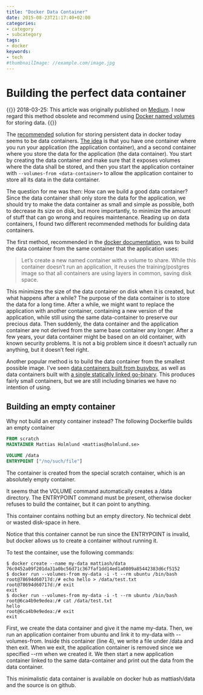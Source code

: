 ```yaml
---
title: "Docker Data Container"
date: 2015-08-23T21:17:40+02:00
categories:
- category
- subcategory
tags:
- docker
keywords:
- tech
#thumbnailImage: //example.com/image.jpg
---
```


<!--more-->

# Building the perfect data container

{{<alert info>}}
2018-03-25: This article was originally published on [Medium](https://medium.com/@mattias.holmlund/building-the-perfect-data-container-2df6bb3528df). I now regard this method obsolete and recommend using [Docker named volumes](https://docs.docker.com/storage/volumes/) for storing data.
{{</alert>}}

The [recommended](https://docs.docker.com/userguide/dockervolumes/) solution for storing persistent data in docker today seems to be data containers. [The idea](https://medium.com/@ramangupta/why-docker-data-containers-are-good-589b3c6c749e) is that you have one container where you run your application (the application container), and a second container where you store the data for the application (the data container). You start by creating the data container and make sure that it exposes volumes where the data shall be stored, and then you start the application container with `--volumes-from <data-container>` to allow the application container to store all its data in the data container.

The question for me was then: How can we build a good data container? Since the data container shall only store the data for the application, we should try to make the data container as small and simple as possible, both to decrease its size on disk, but more importantly, to minimize the amount of stuff that can go wrong and requires maintenance. Reading up on data containers, I found two different recommended methods for building data containers.

The first method, recommended in the [docker documentation](https://docs.docker.com/userguide/dockervolumes/), was to build the data container from the same container that the application uses:

> Let’s create a new named container with a volume to share. While this container doesn’t run an application, it reuses the training/postgres image so that all containers are using layers in common, saving disk space.

This minimizes the size of the data container on disk when it is created, but what happens after a while? The purpose of the data container is to store the data for a long time. After a while, we might want to replace the application with another container, containing a new version of the application, while still using the same data-container to preserve our precious data. Then suddenly, the data container and the application container are not derived from the same base container any longer. After a few years, your data container might be based on an old container, with known security problems. It is not a big problem since it doesn’t actually run anything, but it doesn’t feel right.

Another popular method is to build the data container from the smallest possible image. I’ve seen [data containers built from busybox](https://medium.com/@ramangupta/why-docker-data-containers-are-good-589b3c6c749e), as well as data containers built with [a single statically linked go-binary](http://blog.xebia.com/2014/07/04/create-the-smallest-possible-docker-container/). This produces fairly small containers, but we are still including binaries we have no intention of using.

## Building an empty container
Why not build an empty container instead? The following Dockerfile builds an empty container

```dockerfile
FROM scratch
MAINTAINER Mattias Holmlund <mattias@holmlund.se>

VOLUME /data
ENTRYPOINT ["/no/such/file"]
```

The container is created from the special scratch container, which is an absolutely empty container.

It seems that the VOLUME command automatically creates a /data directory. The ENTRYPOINT command must be present, otherwise docker refuses to build the container, but it can point to anything.

This container contains nothing but an empty directory. No technical debt or wasted disk-space in here.

Notice that this container cannot be run since the ENTRYPOINT is invalid, but docker allows us to create a container without running it.

To test the container, use the following commands:

```shell
$ docker create --name my-data mattiash/data
76c0452a09f201da31a0bc56d71c367faf1dd14ed1a0809a85442383d6cf5152
$ docker run --volumes-from my-data -i -t --rm ubuntu /bin/bash
root@78694d60717d:/# echo hello > /data/test.txt
root@78694d60717d:/# exit
exit
$ docker run --volumes-from my-data -i -t --rm ubuntu /bin/bash
root@6ca4b9e9edea:/# cat /data/test.txt 
hello
root@6ca4b9e9edea:/# exit
exit

```

First, we create the data container and give it the name my-data. Then, we run an application container from ubuntu and link it to my-data with --volumes-from. Inside this container (line 4), we write a file under /data and then exit. When we exit, the application container is removed since we specified --rm when we created it. We then start a new application container linked to the same data-container and print out the data from the data container.

This minimalistic data container is available on docker hub as mattiash/data and the source is on github.